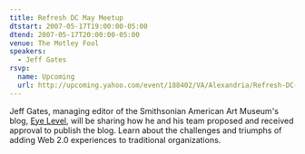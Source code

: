 ```yaml
---
title: Refresh DC May Meetup
dtstart: 2007-05-17T19:00:00-05:00
dtend: 2007-05-17T20:00:00-05:00
venue: The Motley Fool
speakers:
  - Jeff Gates
rsvp:
  name: Upcoming
  url: http://upcoming.yahoo.com/event/188402/VA/Alexandria/Refresh-DC-May-meetup/The-Motley-Fool/
---
```


Jeff Gates, managing editor of the Smithsonian American Art Museum's blog, [Eye Level](http://eyelevel.si.edu/), will be sharing how he and his team proposed and received approval to publish the blog. Learn about the challenges and triumphs of adding Web 2.0 experiences to traditional organizations.